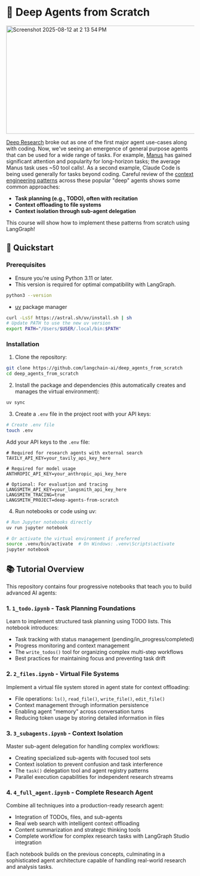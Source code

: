 # 🧱 Deep Agents from Scratch

<img width="720" height="289" alt="Screenshot 2025-08-12 at 2 13 54 PM" src="https://github.com/user-attachments/assets/90e5a7a3-7e88-4cbe-98f6-5b2581c94036" />

[Deep Research](https://academy.langchain.com/courses/deep-research-with-langgraph) broke out as one of the first major agent use-cases along with coding. Now, we've seeing an emergence of general purpose agents that can be used for a wide range of tasks. For example, [Manus](https://manus.im/blog/Context-Engineering-for-AI-Agents-Lessons-from-Building-Manus) has gained significant attention and popularity for long-horizon tasks; the average Manus task uses ~50 tool calls!. As a second example, Claude Code is being used generally for tasks beyond coding. Careful review of the [context engineering patterns](https://docs.google.com/presentation/d/16aaXLu40GugY-kOpqDU4e-S0hD1FmHcNyF0rRRnb1OU/edit?slide=id.p#slide=id.p) across these popular "deep" agents shows some common approaches:

* **Task planning (e.g., TODO), often with recitation**
* **Context offloading to file systems**
* **Context isolation through sub-agent delegation**

This course will show how to implement these patterns from scratch using LangGraph! 

## 🚀 Quickstart 

### Prerequisites

- Ensure you're using Python 3.11 or later.
- This version is required for optimal compatibility with LangGraph.
```bash
python3 --version
```
- [uv](https://docs.astral.sh/uv/) package manager
```bash
curl -LsSf https://astral.sh/uv/install.sh | sh
# Update PATH to use the new uv version
export PATH="/Users/$USER/.local/bin:$PATH"
```

### Installation

1. Clone the repository:
```bash
git clone https://github.com/langchain-ai/deep_agents_from_scratch
cd deep_agents_from_scratch
```

2. Install the package and dependencies (this automatically creates and manages the virtual environment):
```bash
uv sync
```

3. Create a `.env` file in the project root with your API keys:
```bash
# Create .env file
touch .env
```

Add your API keys to the `.env` file:
```env
# Required for research agents with external search
TAVILY_API_KEY=your_tavily_api_key_here

# Required for model usage
ANTHROPIC_API_KEY=your_anthropic_api_key_here

# Optional: For evaluation and tracing
LANGSMITH_API_KEY=your_langsmith_api_key_here
LANGSMITH_TRACING=true
LANGSMITH_PROJECT=deep-agents-from-scratch
```

4. Run notebooks or code using uv:
```bash
# Run Jupyter notebooks directly
uv run jupyter notebook

# Or activate the virtual environment if preferred
source .venv/bin/activate  # On Windows: .venv\Scripts\activate
jupyter notebook
```

## 📚 Tutorial Overview

This repository contains four progressive notebooks that teach you to build advanced AI agents:

### 1. `1_todo.ipynb` - Task Planning Foundations
Learn to implement structured task planning using TODO lists. This notebook introduces:
- Task tracking with status management (pending/in_progress/completed)  
- Progress monitoring and context management
- The `write_todos()` tool for organizing complex multi-step workflows
- Best practices for maintaining focus and preventing task drift

### 2. `2_files.ipynb` - Virtual File Systems
Implement a virtual file system stored in agent state for context offloading:
- File operations: `ls()`, `read_file()`, `write_file()`, `edit_file()`
- Context management through information persistence
- Enabling agent "memory" across conversation turns
- Reducing token usage by storing detailed information in files

### 3. `3_subagents.ipynb` - Context Isolation
Master sub-agent delegation for handling complex workflows:
- Creating specialized sub-agents with focused tool sets
- Context isolation to prevent confusion and task interference
- The `task()` delegation tool and agent registry patterns
- Parallel execution capabilities for independent research streams

### 4. `4_full_agent.ipynb` - Complete Research Agent
Combine all techniques into a production-ready research agent:
- Integration of TODOs, files, and sub-agents
- Real web search with intelligent context offloading
- Content summarization and strategic thinking tools
- Complete workflow for complex research tasks with LangGraph Studio integration

Each notebook builds on the previous concepts, culminating in a sophisticated agent architecture capable of handling real-world research and analysis tasks. 